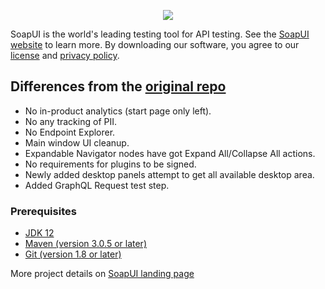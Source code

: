 <p align="center">
	<a href="https://soapui.org/">
	  <img src="SoapUI-oss-logo.png">
	</a>
</p>

SoapUI is the world's leading testing tool for API testing. See the [SoapUI website](https://www.soapui.org/) to learn more.
By downloading our software, you agree to our [license](https://www.soapui.org/developers-corner/soapui-license.html) and [privacy policy](https://smartbear.com/privacy/).

## Differences from the [original repo](https://github.com/SmartBear/soapui)
* No in-product analytics (start page only left).
* No any tracking of PII.
* No Endpoint Explorer. 
* Main window UI cleanup.
* Expandable Navigator nodes have got Expand All/Collapse All actions.
* No requirements for plugins to be signed.
* Newly added desktop panels attempt to get all available desktop area.
* Added GraphQL Request test step.

### Prerequisites

* [JDK 12](http://www.oracle.com/technetwork/java/javase/downloads/index.html)
* [Maven (version 3.0.5 or later)](http://maven.apache.org/)
* [Git (version 1.8 or later)](http://git-scm.com)

More project details on [SoapUI landing page](https://github.com/SmartBear/soapui/blob/next/README.md)